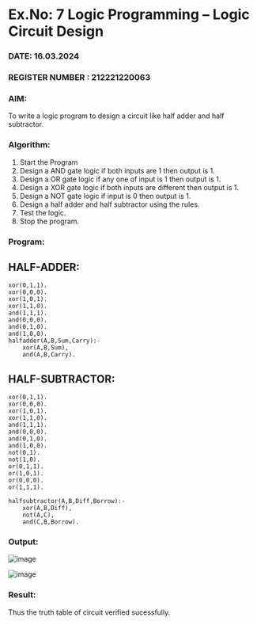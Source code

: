 # Ex.No: 7  Logic Programming –  Logic Circuit Design

### DATE:  16.03.2024

### REGISTER NUMBER : 212221220063

### AIM: 
To write a logic program to design a circuit like half adder and half subtractor.

###  Algorithm:
1. Start the Program
2. Design a AND gate logic if both inputs are 1 then output is 1.
3. Design a OR gate logic if any one of input is 1 then output is 1.
4. Design a XOR gate logic if both inputs are different then output is 1.
5. Design a NOT gate logic if input is 0 then output is 1.
6. Design a half adder and half subtractor using the rules.
7. Test the logic.
8. Stop the program.

### Program:

## HALF-ADDER:
```
xor(0,1,1).
xor(0,0,0).
xor(1,0,1).
xor(1,1,0).
and(1,1,1).
and(0,0,0).
and(0,1,0).
and(1,0,0).
halfadder(A,B,Sum,Carry):-
    xor(A,B,Sum),
    and(A,B,Carry).
```

## HALF-SUBTRACTOR:
```
xor(0,1,1).
xor(0,0,0).
xor(1,0,1).
xor(1,1,0).
and(1,1,1).
and(0,0,0).
and(0,1,0).
and(1,0,0).
not(0,1).
not(1,0).
or(0,1,1).
or(1,0,1).
or(0,0,0).
or(1,1,1).

halfsubtractor(A,B,Diff,Borrow):-
    xor(A,B,Diff),
    not(A,C),
    and(C,B,Borrow).
```








### Output:
![image](https://github.com/Yugendaran/AI_Lab_2023-24/assets/128135616/0dce60b9-3b34-4899-8eff-1e228bfaf944)


![image](https://github.com/Yugendaran/AI_Lab_2023-24/assets/128135616/f87a86d4-092e-4931-998d-9b2d71ba5753)


### Result:
Thus the truth table of circuit verified sucessfully.
